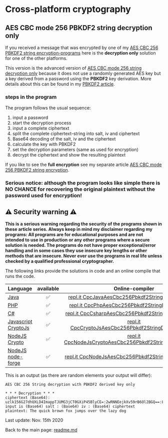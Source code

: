# Cross-platform cryptography

## AES CBC mode 256 PBKDF2 string decryption only

If you received a message that was encrypted by one of my [AES CBC 256 PBKDF2 string encryption-programs](aes_cbc_256_pbkdf2_string_encryption.md) here is the **decryption only** solution for one of the other platforms.

This version is the advanced version of [AES CBC mode 256 string decryption only](aes_cbc_256_string_decryption_only.md) because it does not use a randomly generated AES key but a key derived from a password using the **PBKDF2** key derivation. More details about this can be found in my [PBKDF2 article](pbkdf2.md).

### steps in the program

The program follows the usual sequence:
1. input a password
2. start the decryption process
3. input a complete ciphertext
4. split the complete ciphertext-string into salt, iv and ciphertext
5. Base64 decoding of the salt, iv and the ciphertext
6. calculate the key with PBKDF2
7. set the decryption parameters (same as used for encryption)
8. decrypt the ciphertext and show the resulting plaintext

If you like to see the **full encryption** see my separate article [AES CBC mode 256 PBKDF2 string encryption](aes_cbc_256_pbkdf2_string_encryption.md).

### **Serious notice: although the program looks like simple there is NO CHANCE for recovering the original plaintext without the password used for encryption!**

## :warning: Security warning :warning:

**This is a serious warning regarding the security of the programs shown in these article series.  Always keep in mind my disclaimer regarding my programs: All programs are for educational purposes and are not intended to use in production or any other programs where a  secure solution is needed. The programs do not have proper exceptional/error handling and in some cases they use insecure key lengths or other methods that are insecure. Never ever use the programs in real life unless checked by a qualified professional cryptographer.**

The following links provide the solutions in code and an online compile that runs the code.

| Language | available | Online-compiler
| ------ | :---: | :----: |
| [Java](AesCbc256Pbkdf2StringEncryption/AesCbc256Pbkdf2StringDecryptionOnly.java) | :white_check_mark: | [repl.it CpcJavaAesCbc256Pbkdf2StringDecryptionOnly](https://repl.it/@javacrypto/CpcJavaAesCbc256Pbkdf2StringDecryptionOnly#Main.java/)
| [PHP](AesCbc256Pbkdf2StringEncryption/AesCbc256Pbkdf2StringDecryptionOnly.php) | :white_check_mark: | [repl.it CpcPhpAesCbc256Pbkdf2StringDecryptionOnly](https://repl.it/@javacrypto/CpcPhpAesCbc256Pbkdf2StringDecryptionOnly/)
| [C#](AesCbc256Pbkdf2StringEncryption/AesCbc256Pbkdf2StringDecryptionOnly.cs) | :white_check_mark: | [repl.it CpcCsharpAesCbc256Pbkdf2StringDecryptionOnly](https://repl.it/@javacrypto/CpcCsharpAesCbc256Pbkdf2StringDecryptionOnly#main.cs/)
| [Javascript CryptoJs](AesCbc256Pbkdf2StringEncryption/AesCbc256Pbkdf2StringDecryptionOnlyCryptoJs.js) | :white_check_mark: | [repl.it CpcCryptoJsAesCbc256Pbkdf2StringDecryptionOnly](https://repl.it/@javacrypto/CpcCryptoJsAesCbc256Pbkdf2StringDecryptionOnly#index.js/)
| [NodeJS Crypto](AesCbc256Pbkdf2StringEncryption/AesCbc256Pbkdf2StringDecryptionOnlyNodeJsCrypto.js) | :white_check_mark: | [repl.it CpcNodeJsCryptoAesCbc256Pbkdf2StringDecryptionOnly](https://repl.it/@javacrypto/CpcNodeJsCryptoAesCbc256Pbkdf2StringDecryptionOnly#index.js/)
| [NodeJS node-forge](AesCbc256Pbkdf2StringEncryption/AesCbc256Pbkdf2StringDecryptionOnlyNodeJs.js) | :white_check_mark: | [repl.it CpcNodeJsAesCbc256Pbkdf2StringDecryptionOnly](https://repl.it/@javacrypto/CpcNodeJsAesCbc256Pbkdf2StringDecryptionOnly#index.js/)

This is an output (as there are random elements your output will differ):

```plaintext
AES CBC 256 String decryption with PBKDF2 derived key only

* * * Decryption * * *
ciphertext (Base64): uzlk156G27dhUXLD4ImappTJUMG3jCT0GXiP45BlyCE=:2wRNNEejkXv59rB6Ol2BGQ==:LccJKke7VstzPjpnS93o7nXpvPKqIykAXxg4CfDbeFZ4B67W6AGIEZkT1v6PIjrT
input is (Base64) salt : (Base64) iv : (Base64) ciphertext
plaintext: The quick brown fox jumps over the lazy dog
```

Last update: Nov. 15th 2020

Back to the main page: [readme.md](readme.md)